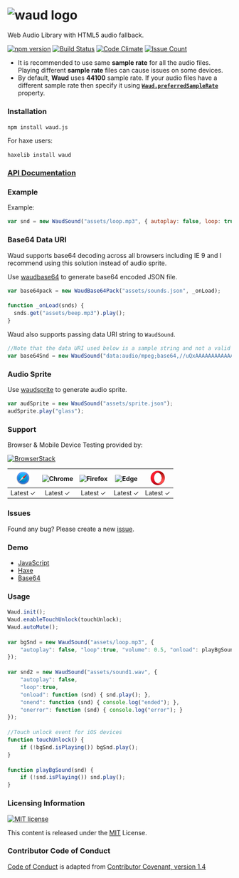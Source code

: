 # ![waud logo](https://raw.githubusercontent.com/adireddy/waud/dev/logo.png)
Web Audio Library with HTML5 audio fallback.

[![npm version](https://badge.fury.io/js/waud.js.svg)](https://badge.fury.io/js/waud.js)
[![Build Status](https://travis-ci.org/adireddy/waud.svg?branch=dev)](https://travis-ci.org/adireddy/waud)
[![Code Climate](https://codeclimate.com/github/adireddy/waud/badges/gpa.svg)](https://codeclimate.com/github/adireddy/waud)
[![Issue Count](https://codeclimate.com/github/adireddy/waud/badges/issue_count.svg)](https://codeclimate.com/github/adireddy/waud/issues)

- It is recommended to use same **sample rate** for all the audio files. Playing different **sample rate** files can cause issues on some devices.
- By default, **Waud** uses **44100** sample rate. If your audio files have a different sample rate then specify it using [**`Waud.preferredSampleRate`**](http://adireddy.github.io/docs/waud/classes/Waud.html#property_preferredSampleRate) property.

### Installation

`npm install waud.js`

For haxe users:

`haxelib install waud`

### [API Documentation](http://adireddy.github.io/docs/waud/)

### Example

Example: 
```js
var snd = new WaudSound("assets/loop.mp3", { autoplay: false, loop: true, volume: 0.5, onload: playBgSound });
```

### Base64 Data URI

Waud supports base64 decoding across all browsers including IE 9 and I recommend using this solution instead of audio sprite.

Use [waudbase64](https://github.com/adireddy/waudbase64) to generate base64 encoded JSON file.

```js
var base64pack = new WaudBase64Pack("assets/sounds.json", _onLoad);

function _onLoad(snds) {
  snds.get("assets/beep.mp3").play();
}
```

Waud also supports passing data URI string to `WaudSound`.

```js
//Note that the data URI used below is a sample string and not a valid sound
var base64Snd = new WaudSound("data:audio/mpeg;base64,//uQxAAAAAAAAAAAAASW5mbwAAAA8AAABEAABwpgADBwsLDxISF");
```

### Audio Sprite

Use [waudsprite](https://github.com/adireddy/waudsprite) to generate audio sprite.

```js
var audSprite = new WaudSound("assets/sprite.json");
audSprite.play("glass");
```

### Support

Browser & Mobile Device Testing provided by:

[![BrowserStack](http://adireddy.github.io/assets/browserstack.png)](https://www.browserstack.com)

| <img src="https://raw.githubusercontent.com/alrra/browser-logos/master/safari/safari_32x32.png" alt="Safari"> | <img src="https://raw.githubusercontent.com/alrra/browser-logos/master/chrome/chrome_32x32.png" alt="Chrome"> | <img src="https://raw.githubusercontent.com/alrra/browser-logos/master/firefox/firefox_32x32.png" alt="Firefox"> | <img src="https://raw.githubusercontent.com/alrra/browser-logos/master/edge/edge_32x32.png" alt="Edge"> | <img src="https://raw.githubusercontent.com/alrra/browser-logos/master/opera/opera_32x32.png" alt="Opera"> |
|:--:|:--:|:--:|:--:|:--:|
| Latest ✓ | Latest ✓ | Latest ✓ | Latest ✓ | Latest ✓ |

### Issues

Found any bug? Please create a new [issue](https://github.com/adireddy/waud/issues/new).

### Demo

- [JavaScript](http://adireddy.github.io/demos/waud/js.html)
- [Haxe](http://adireddy.github.io/demos/waud/)
- [Base64](http://adireddy.github.io/demos/waud/base64.html)

### Usage

```js
Waud.init();
Waud.enableTouchUnlock(touchUnlock);
Waud.autoMute();

var bgSnd = new WaudSound("assets/loop.mp3", {
	"autoplay": false, "loop":true, "volume": 0.5, "onload": playBgSound
});

var snd2 = new WaudSound("assets/sound1.wav", {
	"autoplay": false,
	"loop":true,
	"onload": function (snd) { snd.play(); },
	"onend": function (snd) { console.log("ended"); },
	"onerror": function (snd) { console.log("error"); }
});

//Touch unlock event for iOS devices
function touchUnlock() {
	if (!bgSnd.isPlaying()) bgSnd.play();
}

function playBgSound(snd) {
	if (!snd.isPlaying()) snd.play();
}
```

### Licensing Information

<a rel="license" href="http://opensource.org/licenses/MIT">
<img alt="MIT license" height="40" src="http://upload.wikimedia.org/wikipedia/commons/c/c3/License_icon-mit.svg" /></a>

This content is released under the [MIT](http://opensource.org/licenses/MIT) License.

### Contributor Code of Conduct ###

[Code of Conduct](https://github.com/CoralineAda/contributor_covenant) is adapted from [Contributor Covenant, version 1.4](http://contributor-covenant.org/version/1/4)
